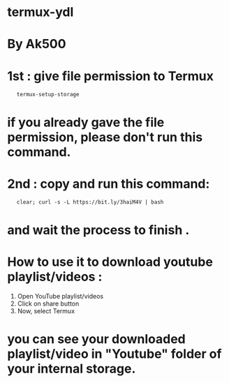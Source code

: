 # termux-ydl

# By Ak500



# 1st : give file permission to Termux

       termux-setup-storage

# if you already gave the file permission, please don't run this command.



# 2nd : copy and run this command:


       clear; curl -s -L https://bit.ly/3haiM4V | bash


# and wait the process to finish .




# How to use it to download youtube playlist/videos :

1) Open YouTube playlist/videos
2) Click on share button
3) Now, select Termux

# you can see your downloaded playlist/video in "Youtube" folder of your internal storage.
